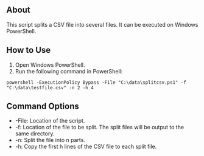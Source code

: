 ## About
This script splits a CSV file into several files. It can be executed on Windows PowerShell.

## How to Use
1. Open Windows PowerShell.
2. Run the following command in PowerShell:
   
`powershell -ExecutionPolicy Bypass -File "C:\data\splitcsv.ps1" -f "C:\data\testfile.csv" -n 2 -h 4`

## Command Options
- -File: Location of the script.
- -f: Location of the file to be split. The split files will be output to the same directory.
- -n: Split the file into n parts.
- -h: Copy the first h lines of the CSV file to each split file.

